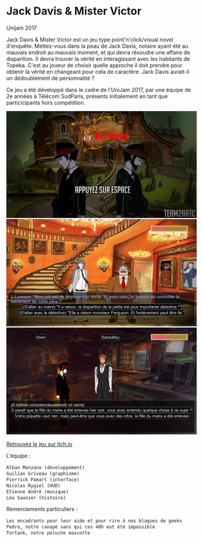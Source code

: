 # Jack Davis & Mister Victor
Unijam 2017


Jack Davis & Mister Victor est un jeu type point'n'click/visual novel d'enquête.  Mettez-vous dans la peau de Jack Davis, notaire ayant été au mauvais endroit au mauvais moment, et qui devra résoudre une affaire de disparition. Il devra trouver la vérité en interagissant avec les  habitants de Topeka. C'est au joueur de choisir quelle approche il doit prendre pour obtenir la vérité en changeant pour cela de caractère. Jack Davis aurait-il un dédoublement de personnalité ?


Ce jeu a été développé dans le cadre de l'UniJam 2017, par une équipe de 2e années à Télécom SudParis, présents initialement en tant que particicipants hors compétition.

![Image from jdv](https://github.com/Roxasispoor/jdv/blob/master/jdv3.png)
![Image from jdv](https://github.com/Roxasispoor/jdv/blob/master/jdv1.png)
![Image from jdv](https://github.com/Roxasispoor/jdv/blob/master/jdv2.png)

[Retrouvez le jeu sur itch.io](https://team2a-rtc.itch.io/jack-davis-mister-victor)

L'équipe :

    Alban Manzano (développement)
    Guilian Griveau (graphisme)
    Pierrick Pamart (interface)
    Nicolas Rygiel (HUD)
    Etienne André (musique)
    Léa Saunier (histoire)

Remerciements particuliers :

    Les encadrants pour leur aide et pour rire à nos blagues de geeks
    Pedro, notre canapé sans qui ces 48h eut été impossible
    Tortank, notre peluche mascotte
